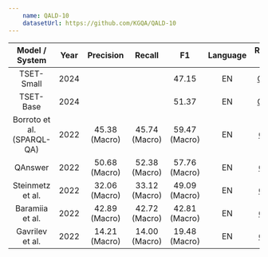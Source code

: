 ```yaml
---
    name: QALD-10
    datasetUrl: https://github.com/KGQA/QALD-10
---
```


|       Model / System       |     Year     |   Precision   |    Recall     |      F1       |                            Language                             |                              Reported by                               |
|:--------------------------:|:------------:|:-------------:|:-------------:|:-------------:|:---------------------------------------------------------------:|:----------------------------------------------------------------------:|
| TSET-Small |     2024     |  |  | 47.15 |                               EN                                | [Qi et. al.](https://www.mdpi.com/2076-3417/14/4/1521) | 
| TSET-Base |     2024     |  |  | 51.37 |                               EN                                | [Qi et. al.](https://www.mdpi.com/2076-3417/14/4/1521) |
| Borroto et al. (SPARQL-QA) |     2022     | 45.38 (Macro) | 45.74 (Macro) | 59.47 (Macro) |                               EN                                | [GERBIL](https://gerbil-qa.aksw.org/gerbil/experiment?id=202205200035) | 
|          QAnswer           |     2022     | 50.68 (Macro) | 52.38 (Macro) | 57.76 (Macro) |                               EN                                | [GERBIL](https://gerbil-qa.aksw.org/gerbil/experiment?id=202205120000) |
|      Steinmetz et al.      |     2022     | 32.06 (Macro) | 33.12 (Macro) | 49.09 (Macro) |                               EN                                | [GERBIL](https://gerbil-qa.aksw.org/gerbil/experiment?id=202205260012) |
|      Baramiia et al.       |     2022     | 42.89 (Macro) | 42.72 (Macro) | 42.81 (Macro) |                               EN                                | [GERBIL](https://gerbil-qa.aksw.org/gerbil/experiment?id=202205210032) |
|      Gavrilev et al.       |     2022     | 14.21 (Macro) | 14.00 (Macro) | 19.48 (Macro) |                               EN                                | [GERBIL](https://gerbil-qa.aksw.org/gerbil/experiment?id=202205210032) |
